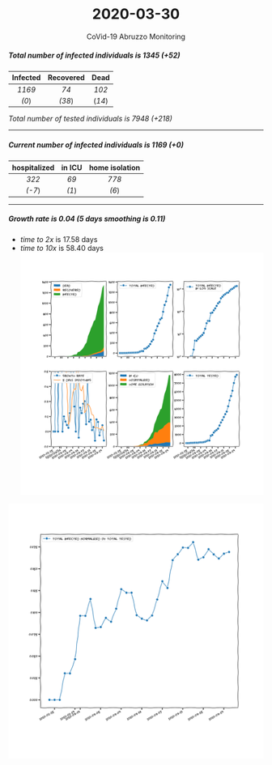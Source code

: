 <div align='center'>

# 2020-03-30
CoVid-19 Abruzzo Monitoring
</div>

##### Total number of infected individuals is 1345 (+52)
Infected | Recovered | Dead
:---: | :---: | :---:
*1169* | *74* | *102*
*(0*) | *(38*) | (*14*)

*Total number of tested individuals is 7948 (+218)*
***
##### Current number of infected individuals is 1169 (+0)
hospitalized | in ICU | home isolation
:---: | :---: | :---:
*322* |*69* |*778*
*(-7*) |*(1*) |*(6*)
***
##### Growth rate is 0.04 (5 days smoothing is 0.11)
- *time to 2x* is 17.58 days
- *time to 10x* is 58.40 days
![stats][stats]

![infected_normalized][infected_normalized]

[stats]: stats_Abruzzo.png
[infected_normalized]: infected_normalized_Abruzzo.png
